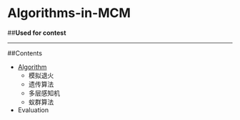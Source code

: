 # Algorithms-in-MCM

##**Used for contest**

***

##Contents
- [Algorithm](https://github.com/Melfes233/Algorithms-in-MCM/tree/main/Algorithm)
    - 模拟退火
    - 遗传算法
    - 多层感知机
    - 蚁群算法
- Evaluation